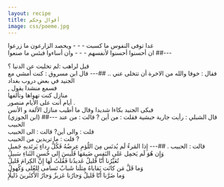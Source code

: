 ```yaml
---
layout: recipe
title: أقوال وحكم
image: css/poeme.jpg
---
```


	
غدا توفى النفوس ما كسبت - - - ويحصد الزارعون ما زرعوا    
ان أحسنوا أحسنوا لأنفسهم - - - وان أساءوا فبئس ما صنعوا
##---

قيل لراهب :لم تخليت عن الدنيا ؟    
فقال : خوفا والله من الاخرة أن تتخلى عني ..
##---
قال ابن مسروق : كنت أمشي مع الجنيد في بعض دروب بغداد    
 , فسمع منشدا يقول    
منازل كنت تهواها وتألفها    
أيام أنت على اﻷيام منصور .    
فبكى الجنيد بكاءا شديدا وقال ما أطيب منازل الألفة و اﻷنس    
 (ابن الجوزي)
##---
قال الشبلي : رأيت جارية حبشية فقلت : من أين ? قالت : من عند الحبيب    
قلت : والى أين? قالت : الى الحبيب    
قلت : ما تريدين من الحبيب ?     
قالت : الحبيب .
##---
إِذا المَرءُ لَم يُدنَس مِنَ اللُؤمِ عِرضُهُ 	فَكُلُّ رِداءٍ يَرتَديهِ جَميل    
وَإِن هُوَ لَم يَحمِل عَلى النَفسِ ضَيمَها 	فَلَيسَ إِلى حُسنِ الثَناءِ سَبيلُ    
تُعَيِّرُنا أَنّا قَليلٌ عَديدُنا 	فَقُلتُ لَها إِنَّ الكِرامَ قَليلُ    
وَما قَلَّ مَن كانَت بَقاياهُ مِثلَنا 	شَبابٌ تَسامى لِلعُلى وَكُهولُ    
وَما ضَرَّنا أَنّا قَليلٌ وَجارُنا 	عَزيزٌ وَجارُ الأَكثَرينَ ذَليلُإِ 
	

	

	


